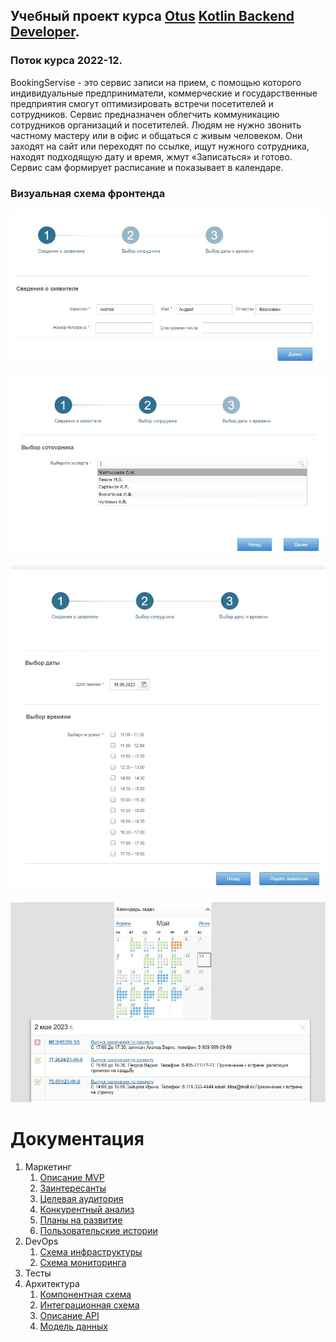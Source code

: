 ## Учебный проект курса [Otus](https://otus.ru) [Kotlin Backend Developer](https://otus.ru/lessons/kotlin/).
### Поток курса 2022-12.


BookingServise - это сервис записи на прием, с помощью которого индивидуальные предприниматели, коммерческие и государственные предприятия смогут оптимизировать встречи посетителей и сотрудников. 
Сервис предназначен облегчить коммуникацию сотрудников организаций и посетителей. 
Людям не нужно звонить частному мастеру или в офис и общаться с живым человеком. 
Они заходят на сайт или переходят по ссылке, ищут нужного сотрудника, находят подходящую дату и время, жмут «Записаться» и готово. 
Сервис сам формирует расписание и показывает в календаре.

### Визуальная схема фронтенда
![Макет фронта, шаг 1](imgs/step1.jpg)

![Макет фронта, шаг 2](imgs/step2.jpg)

![Макет фронта, шаг 3](imgs/step3.jpg)

![Макет фронта, календарь специалиста](imgs/calendar.jpg)
# Документация

1. Маркетинг
   1. [Описание MVP](./docs/01-marketing/01-description-mvp.md)
   2. [Заинтересанты](./docs/01-marketing/02-stakeholders.md)
   3. [Целевая аудитория](./docs/01-marketing/03-target-audience.md)
   4. [Конкурентный анализ](./docs/01-marketing/04-concurrency.md)
   5. [Планы на развитие](./docs/01-marketing/05-development-plans.md)
   6. [Пользовательские истории](./docs/01-marketing/06-user-stories.md)
2. DevOps    
   1. [Схема инфраструктуры](./docs/02-devops/01-infrastruture.md)
   2. [Схема мониторинга](./docs/02-devops/02-monitoring.md)
3. Тесты
4. Архитектура
   1. [Компонентная схема](./docs/04-architecture/01-architecture.md)
   2. [Интеграционная схема](./docs/04-architecture/02-integration.md)
   3. [Описание API](./docs/04-architecture/03-api.md)
   4. [Модель данных](./docs/04-architecture/04-data-model.md)